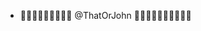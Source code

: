 - 👋👋👋👋👋👋👋👋👋 @ThatOrJohn 👋👋👋👋👋👋👋👋👋👋


<!---
ThatOrJohn/ThatOrJohn is a ✨ special ✨ repository because its `README.md` (this file) appears on your GitHub profile.
You can click the Preview link to take a look at your changes.
--->
